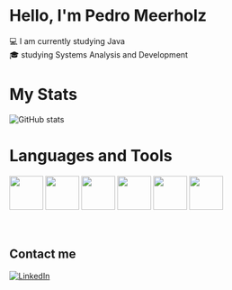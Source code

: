 # Hello, I'm Pedro Meerholz
<p>💻 I am currently studying Java<br> 🎓 studying Systems Analysis and Development</p>

# My Stats
![GitHub stats](https://github-readme-stats.vercel.app/api?username=pedromeerholz&show_icons=true&theme=dark)

# Languages and Tools 
<div style="disply: inline-block">
  <img height="60" src="https://cdn.jsdelivr.net/gh/devicons/devicon/icons/html5/html5-plain-wordmark.svg"/>
  <img height="60" src="https://cdn.jsdelivr.net/gh/devicons/devicon/icons/css3/css3-plain-wordmark.svg"/>
  <img height="60" src="https://cdn.jsdelivr.net/gh/devicons/devicon/icons/javascript/javascript-plain.svg"/>
  <img height="60" src="https://cdn.jsdelivr.net/gh/devicons/devicon/icons/java/java-plain-wordmark.svg"/>
  <img height="60" src="https://cdn.jsdelivr.net/gh/devicons/devicon/icons/postgresql/postgresql-plain-wordmark.svg"/>
  <img height="60" weight= "40" src="https://cdn.jsdelivr.net/gh/devicons/devicon/icons/git/git-plain-wordmark.svg"/>
</div>
<br>
</div>
<br>

## Contact me
[![LinkedIn](https://img.shields.io/badge/LinkedIn-0077B5?style=for-the-badge&url=https://www.linkedin.com/in/pedromeerholz/)](https://www.linkedin.com/in/pedromeerholz/)
